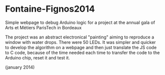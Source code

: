 # Fontaine-Fignos2014
Simple webpage to debug Arduino logic for a project at the annual gala of Arts et Métiers ParisTech in Bordeaux

The project was an abstract electronical "painting" aiming to reproduce a window with water drops. There were 50 LEDs. It was simpler and quicker to develop the algorithm on a webpage and then just translate the JS code to C code, because of the time needed each time to transfer the code to the Arduino chip, reset it and test it.

(january 2014)
